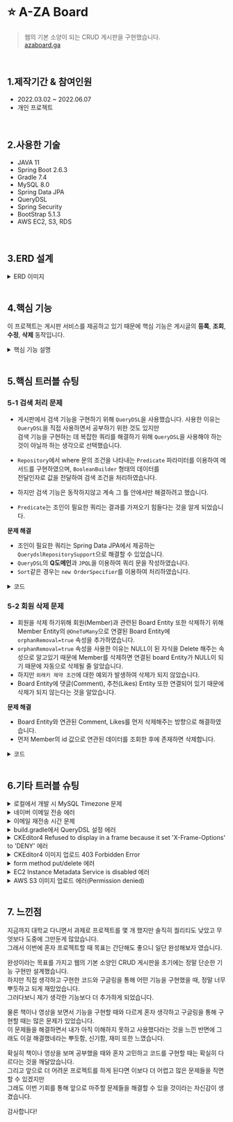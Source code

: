 # ⭐ A-ZA Board
> 웹의 기본 소양이 되는 CRUD 게시판을 구현했습니다.  
> [azaboard.ga](http://azaboard.ga)
<br>  

## 1.제작기간 & 참여인원  
- 2022.03.02 ~ 2022.06.07
- 개인 프로젝트
<br>

## 2.사용한 기술
- JAVA 11
- Spring Boot 2.6.3
- Gradle 7.4
- MySQL 8.0
- Spring Data JPA
- QueryDSL
- Spring Security
- BootStrap 5.1.3
- AWS EC2, S3, RDS
<br>

## 3.ERD 설계
<details>
<summary>ERD 이미지</summary>

<img src="https://user-images.githubusercontent.com/60730405/172790041-2d38a29b-210e-4e35-b77f-08b791484a8a.png" height="650px" width="750px">
</details>  

<br>

## 4.핵심 기능
이 프로젝트는 게시판 서비스를 제공하고 있기 때문에 핵심 기능은 게시글의 **등록**, **조회**, **수정**, **삭제** 동작입니다.  

<details>
<summary>핵심 기능 설명</summary>

### 4.1 전체 흐름
전체 흐름은 다음과 같습니다.  
이 흐름 안에서 **등록**, **조회**, **수정**, **삭제** 동작이 진행됩니다.  
<img src="https://user-images.githubusercontent.com/60730405/172858424-705cd5b1-33ca-4581-9f90-89e26eb68d6a.JPG" height="200px">

<details>
<summary>게시글 등록</summary>

#### Controller
<img src="https://user-images.githubusercontent.com/60730405/172861164-168637bb-9cef-4db2-b50e-b7a508f8ba09.JPG" height="400px">  
  
- BoardController에는 View에서 넘어온 데이터를 전달받아 처리합니다. ⭐ [코드 확인](https://github.com/moon-July5/SpringBoot_A-ZA/blob/d1c11ae1d7b3c8dd3141cb1908a8817f510a44c0/src/main/java/com/moon/aza/controller/BoardController.java#L81)
- 여기서 tid 변수는 `임시저장된 게시글 번호`입니다. 이것을 왜 따로 요청받아 처리하냐면 임시저장된 게시글을 불러와서  
완전히 작성 후, 실제 저장하게 된다면 임시저장된 게시글은 더 이상 사용하지 않을 것이기 때문에 삭제하기 위함입니다.  
  ⭐ [코드 확인](https://github.com/moon-July5/SpringBoot_A-ZA/blob/d1c11ae1d7b3c8dd3141cb1908a8817f510a44c0/src/main/java/com/moon/aza/controller/BoardController.java#L84)  
- 게시판으로 리다이렉트하도록 응답합니다. ⭐ [코드 확인](https://github.com/moon-July5/SpringBoot_A-ZA/blob/d1c11ae1d7b3c8dd3141cb1908a8817f510a44c0/src/main/java/com/moon/aza/controller/BoardController.java#L87)   

#### Service
<img src="https://user-images.githubusercontent.com/60730405/172870015-8e133740-7e6a-4b0a-9552-8f468bd3b972.JPG" height="450px">
  
**Entity 형태로 변환** ⭐ [코드 확인](https://github.com/moon-July5/SpringBoot_A-ZA/blob/d452c5def66ce0e2acb70a6ed7d56c31b9c5cb38/src/main/java/com/moon/aza/service/BoardService.java#L81)
- `BoardRepository`에 전달할 수 있도록 요청받은 DTO -> Entity 형태로 변환하는 메서드입니다.  

**실제 DB에 저장** ⭐ [코드 확인](https://github.com/moon-July5/SpringBoot_A-ZA/blob/d452c5def66ce0e2acb70a6ed7d56c31b9c5cb38/src/main/java/com/moon/aza/service/BoardService.java#L74)  
- `saveBoard()` 메서드를 통해 Entity 형태로 변환된 데이터를 `BoardRepository`로 전달합니다.  

#### Repository
<img src="https://user-images.githubusercontent.com/60730405/172872998-4599320b-3368-4753-9108-a1d05de0aa89.JPG" height="400px" width="800px">  

- Entity 형태의 데이터를 `save()` 메서드를 통해 실제 Database에 전달하여 저장합니다. ⭐ [코드 확인](https://github.com/moon-July5/SpringBoot_A-ZA/blob/d452c5def66ce0e2acb70a6ed7d56c31b9c5cb38/src/main/java/com/moon/aza/service/BoardService.java#L78)   
</details> 
  
<details>
<summary>게시글 조회</summary>

#### Controller
<img src="https://user-images.githubusercontent.com/60730405/172997868-e2e326b8-7a41-474b-93bd-b2560b5af39a.JPG" height="350px">

- 조회한 게시물의 내용을 가져오고 View에 전달합니다.  ⭐ [코드 확인](https://github.com/moon-July5/SpringBoot_A-ZA/blob/5bc189ded69c76239ac98b0a18e0f62f8152015b/src/main/java/com/moon/aza/controller/BoardController.java#L67)  
- 사용자를 나타내는 `member`가 null이 아닐 경우, 사용자가 조회한 게시물의 추천을 눌렀는지 확인하여 반영하도록 합니다. ⭐ [코드 확인](https://github.com/moon-July5/SpringBoot_A-ZA/blob/5bc189ded69c76239ac98b0a18e0f62f8152015b/src/main/java/com/moon/aza/controller/BoardController.java#L69)  
  
#### Service
<img src="https://user-images.githubusercontent.com/60730405/173000216-e20f98e0-cd69-4b51-a7f1-01a4624c8882.JPG" height="450px">
  
**실제 DB에서 조회** ⭐ [코드 확인](https://github.com/moon-July5/SpringBoot_A-ZA/blob/5bc189ded69c76239ac98b0a18e0f62f8152015b/src/main/java/com/moon/aza/service/BoardService.java#L93)  
- `BoardRepository`의 `getBoardWithAll()` 메서드로 조회한 게시글의 데이터들(게시글 내용, 댓글 수, 추천 수)을 모두 가져오도록 합니다.  

**DTO 형태로 변환** ⭐ [코드 확인](https://github.com/moon-July5/SpringBoot_A-ZA/blob/5bc189ded69c76239ac98b0a18e0f62f8152015b/src/main/java/com/moon/aza/service/BoardService.java#L160)
- 위에서 조회한 데이터들을 DTO 형태로 변환한 후에 반환하도록 합니다.  
  
#### Repository
<img src="https://user-images.githubusercontent.com/60730405/173001248-1451ef32-24a2-4609-9e0d-932366f70326.JPG" height="300px" width="800px"> 

- `@Query` 애너테이션으로 특정 게시물의 데이터를 조회하는 쿼리를 구현했습니다. ⭐ [코드 확인](https://github.com/moon-July5/SpringBoot_A-ZA/blob/5bc189ded69c76239ac98b0a18e0f62f8152015b/src/main/java/com/moon/aza/repository/BoardRepository.java#L28)
- 조회할 데이터는 게시물, 댓글 수, 추천 수이며, `left outer join`으로 기준 테이블인 `Board`와 대상 테이블인 `Comment`, `Likes`의 데이터를 누락 없이 가져오기 위함입니다.  
- `List<Object[]>` 형태로 반환하도록 합니다.  
</details>
  
<details>
<summary>게시글 수정/삭제</summary>

#### Controller
<img src="https://user-images.githubusercontent.com/60730405/173071970-d8207356-3007-49cc-8890-f39935c849de.JPG" height="420px" width="800px">

**게시글 수정**
- View에서 수정된 데이터를 받아 동작을 진행합니다. ⭐ [코드 확인](https://github.com/moon-July5/SpringBoot_A-ZA/blob/6f9a7bdbdb3df91a04bfb2c2eda25e1cbb41af2b/src/main/java/com/moon/aza/controller/BoardController.java#L93)  
- 수정이 정상적으로 동작하면 수정한 게시글로 리다이렉트하도록 합니다. 이때 페이지 번호와 게시글의 번호도 같이 전달하도록 합니다. ⭐ [코드 확인](https://github.com/moon-July5/SpringBoot_A-ZA/blob/6f9a7bdbdb3df91a04bfb2c2eda25e1cbb41af2b/src/main/java/com/moon/aza/controller/BoardController.java#L98)  

**게시글 삭제**
- View에서 게시글의 번호를 받아 삭제 동작을 진행합니다. 성공적으로 삭제가 되면 게시판으로 리다이렉트합니다. ⭐ [코드 확인](https://github.com/moon-July5/SpringBoot_A-ZA/blob/6f9a7bdbdb3df91a04bfb2c2eda25e1cbb41af2b/src/main/java/com/moon/aza/controller/BoardController.java#L102)

#### Service
<img src="https://user-images.githubusercontent.com/60730405/173076371-bdfbf34f-dccd-48fe-8e88-525fe476f280.JPG" height="370px">

**게시글 수정**
- 수정할 게시글이 존재하는지 조회합니다. 존재하면 `Title`과 `Contents`를 수정 후 다시 `BoardRepository`로 전달하여 저장합니다. ⭐ [코드 확인](https://github.com/moon-July5/SpringBoot_A-ZA/blob/6f9a7bdbdb3df91a04bfb2c2eda25e1cbb41af2b/src/main/java/com/moon/aza/service/BoardService.java#L104)

**게시글 삭제**
- 게시글의 번호를 `BoardRepository`로 전달하여 DB에 삭제 요청합니다. ⭐ [코드 확인](https://github.com/moon-July5/SpringBoot_A-ZA/blob/6f9a7bdbdb3df91a04bfb2c2eda25e1cbb41af2b/src/main/java/com/moon/aza/service/BoardService.java#L118)

#### Repository
<img src="https://user-images.githubusercontent.com/60730405/173079959-c707d992-0358-4993-9aa8-24ef7b0d7e66.JPG" height="370px">

**수정할 게시글 조회** ⭐ [코드 확인](https://github.com/moon-July5/SpringBoot_A-ZA/blob/6f9a7bdbdb3df91a04bfb2c2eda25e1cbb41af2b/src/main/java/com/moon/aza/service/BoardService.java#L105)
- `findById()` 메서드를 통해 특정 게시글의 번호로 DB에서 `Board`를 조회합니다.  

**게시글 수정 후 저장** ⭐ [코드 확인](https://github.com/moon-July5/SpringBoot_A-ZA/blob/6f9a7bdbdb3df91a04bfb2c2eda25e1cbb41af2b/src/main/java/com/moon/aza/service/BoardService.java#L113)
- `save()` 메서드를 통해 수정된 데이터를 다시 DB에 저장합니다.  

**게시글 삭제** ⭐ [코드 확인](https://github.com/moon-July5/SpringBoot_A-ZA/blob/6f9a7bdbdb3df91a04bfb2c2eda25e1cbb41af2b/src/main/java/com/moon/aza/service/BoardService.java#L118)
- `deleteById()` 메서드로 특정 게시글의 번호를 통해 DB에서 삭제합니다.
</details>
</details>

<br>
  
## 5.핵심 트러블 슈팅
### 5-1 검색 처리 문제
- 게시판에서 검색 기능을 구현하기 위해 `QueryDSL`을 사용했습니다. 사용한 이유는 `QueryDSL`을 직접 사용하면서 공부하기 위한 것도 있지만  
  검색 기능을 구현하는 데 복잡한 쿼리를 해결하기 위해 `QueryDSL`을 사용해야 하는 것이 아닐까 하는 생각으로 선택했습니다.  
  
- `Repository`에서 where 문의 조건을 나타내는 `Predicate` 파라미터를 이용하여 메서드를 구현하였으며, `BooleanBuilder` 형태의 데이터를  
  전달인자로 값을 전달하여 검색 조건을 처리하였습니다.  
- 하지만 검색 기능은 동작하지않고 계속 그 틀 안에서만 해결하려고 했습니다.  
- `Predicate`는 조인이 필요한 쿼리는 결과를 가져오기 힘들다는 것을 알게 되었습니다.   

**문제 해결**

- 조인이 필요한 쿼리는 Spring Data JPA에서 제공하는 `QuerydslRepositorySupport`으로 해결할 수 있었습니다.  
- `QueryDSL`의 **Q도메인**과 `JPQL`을 이용하여 쿼리 문을 작성하였습니다.  
- `Sort`같은 경우는 `new OrderSpecifier`를 이용하여 처리하였습니다.  
<details>
<summary>코드</summary>

```java
   /**
   * 게시글 검색 기능
   */
   @Override
    public Page<Object[]> searchBoard(BooleanBuilder booleanBuilder, Pageable pageable) {
        QBoard qBoard = QBoard.board;
        QComment qComment = QComment.comment;
        QLikes qLikes = QLikes.likes;

        JPQLQuery<Board> jpqlQuery = from(qBoard);
        jpqlQuery.leftJoin(qComment).on(qComment.board.eq(qBoard));
        jpqlQuery.leftJoin(qLikes).on(qLikes.board.eq(qBoard));

        JPQLQuery<Tuple> tuple = jpqlQuery.select(qBoard, qComment.countDistinct(), qLikes.countDistinct());
        tuple.where(booleanBuilder);
        tuple.groupBy(qBoard);

        Sort sort = pageable.getSort();
        sort.stream().forEach(order -> {
            Order direction = order.isAscending()? Order.ASC : Order.DESC;
            String property = order.getProperty();

            PathBuilder orderByExpression = new PathBuilder(Board.class, "board");
            tuple.orderBy(new OrderSpecifier(direction, orderByExpression.get(property)));
        });

        long count = tuple.fetchCount();

        tuple.offset(pageable.getOffset());
        tuple.limit(pageable.getPageSize());

        List<Tuple> result = tuple.fetch();

        Page<Object[]> page = new PageImpl<>(result.stream().map(t -> t.toArray()).collect(Collectors.toList()),
                pageable, count);
        return page;
    }
```
</details>

### 5-2 회원 삭제 문제
- 회원을 삭제 하기위해 회원(Member)과 관련된 Board Entity 또한 삭제하기 위해 Member Entity의 `@OneToMany`으로 연결된 Board Entity에  
  `orphanRemoval=true` 속성을 추가하였습니다.  
- `orphanRemoval=true` 속성을 사용한 이유는 NULL이 된 자식을 Delete 해주는 속성으로 알고있기 때문에 Member를 삭제하면 연결된 board Entity가 NULL이 되기 때문에 자동으로 삭제될 줄 알았습니다.  
- 하지만 `외래키 제약 조건`에 대한 예외가 발생하여 삭제가 되지 않았습니다.  
- Board Entity에 댓글(Comment), 추천(Likes) Entity 또한 연결되어 있기 때문에 삭제가 되지 않는다는 것을 알았습니다.  
  
**문제 해결**  
  
- Board Entity와 연관된 Comment, Likes를 먼저 삭제해주는 방향으로 해결하였습니다.  
- 먼저 Member의 id 값으로 연관된 데이터를 조회한 후에 존재하면 삭제합니다.  
<details>
<summary>코드</summary>

```java
   /**
   * 회원 삭제
   */
  public void deleteMember(Member member){
        List<Long> boardIds = boardRepository.findByMemberId(member.getId());
        List<Long> likesIds = likesRepository.findByMemberId(member.getId());
        List<Long> commentIds = commentRepository.findByMemberId(member.getId());
        if(!commentIds.isEmpty()){
            commentRepository.deleteAllByIdIn(commentIds);
        }
        if(!likesIds.isEmpty()){
            likesRepository.deleteAllByIdIn(likesIds);
        }
        if(!boardIds.isEmpty()){
            boardRepository.deleteAllByIdIn(boardIds);
        }
        memberRepository.deleteById(member.getId());
    }
```
</details>

<br>
  
## 6.기타 트러블 슈팅
<details>
<summary>로컬에서 개발 시 MySQL Timezone 문제</summary>

로컬에서 MySQL을 통해 Database를 개발하게 되면 데이터 저장 시 시간이 `Asia/Seoul`로 되지 않고  
`System`으로 되어 있어 시간이 한국의 현재 시간과 일치하지 않는 문제가 발생했습니다.  
  
이 Timezone을 `Asia/Seoul`로 변경하기 위해 [링크](https://dev.mysql.com/downloads/timezones.html)에 접속하여 운영체제와 MySQL 버전에 맞게 다운합니다.  
다운받은 파일을 `MySQL Workbench`에서 쿼리를 실행합니다.  
쿼리가 성공적으로 실행이 됐다면 아래의 코드를 입력하여 Timezone을 `Asia/Seoul`로 설정합니다.  
```
SET global time_zone = 'Asia/Seoul';
SET time_zone = 'Asia/Seoul';
```
</details>
  
<details>
<summary>네이버 이메일 전송 에러</summary>

회원가입 후 이메일 인증을 하기 위해 사용자에게 이메일을 보내는 데 STMP 전송 오류가 발생했습니다.  

오류가 발생한 이유는 제 네이버 계정에 2차 인증이 걸려있었기 때문에 제 이메일을 통해 전송할 수 없었습니다. `application.properties` 파일에 네이버 계정의 비밀번호를 입력하는 것이 아닌 애플리케이션 비밀번호를 저장해야 합니다.  
애플리케이션 비밀번호를 설정하기 위해 네이버에서 `네이버ID > 보안설정 > 기본보안설정 > 2단계 인증 > 관리`에 이동하여 `애플리케이션 비밀번호 관리`에서 생성해야 합니다.  
그 후 생성된 비밀번호를 설정 파일에 저장해야 합니다.    
</details>

<details>
<summary>이메일 재전송 시간 문제</summary>

회원가입을 하게되면 본인의 이메일로 회원가입 인증메일이 전송되게 됩니다.  
이때, 받지 못한 사용자들에게 다시 재전송할 수 있는 기능이 존재하는데, 이게 `재전송 버튼`을 계속 누르게 되면  
계속 전송할 수 있게 되어 이메일이 무분별하게 쌓일 수 있게 되는 문제가 발생했습니다.  
  
이것을 해결하기 위해 이메일을 전송한 지 5분이 지났는지 확인 후 보낼 수 있게 코드를 구현했습니다.  
```java
public class Member extends BaseEntity {
  ...생략

    // 이메일을 보낸 지 5분이 지났는지 확인
    public boolean enableToSendEmail(){
        return this.emailTokenGeneratedAt.isBefore(LocalDateTime.now().minusMinutes(5));
    }
}
```
</details>
  
<details>
<summary>build.gradle에서 QueryDSL 설정 에러</summary>
QueryDSL을 사용하기 위해 build.gradle에서 컴파일하여 설정을 하는데 에러가 발생하여 컴파일이 되지 않는 에러가 발생했습니다.    

이는 Spring Boot 2.6이상 Gradle 5.0이상 설정 방법이 약간 다르기 때문에 발생한 문제였습니다.  
build.gradle에서 코드는 다음과 같습니다.  
```
 buildscript {
	ext {
		queryDslVersion = "5.0.0"
	}
}

...생략

def querydslDir = "$buildDir/generated/querydsl"

querydsl {
	jpa = true
	querydslSourcesDir = querydslDir
}
sourceSets {
	main.java.srcDir querydslDir
}
compileQuerydsl{
	options.annotationProcessorPath = configurations.querydsl
}
configurations {
	compileOnly {
		extendsFrom annotationProcessor
	}
	querydsl.extendsFrom compileClasspath
}
```
</details>
  
<details>
<summary>CKEditor4 Refused to display in a frame because it set 'X-Frame-Options' to 'DENY' 에러</summary>
게시글에 글을 작성하는 데 저는 텍스트 편집기인 `CKEditor4`를 사용하였습니다.  
하지만 `CKEditor4 Refused to display in a frame because it set 'X-Frame-Options' to 'DENY'` 에러가 발생하였습니다.  
  
이것은 Spring Security를 적용하면 기본적으로 X-Frame-Options Click jacking 공격 막기 설정이 되어있기 때문이였습니다.  
대략 사용자가 어떤 웹 페이지에서 링크를 눌렀을 때 의도했던 것과는 다른 동작을 하게 한다해서 이를 `Click jacking`이라고 합니다.  
이를 해결해 줄 수 있는 방법이 `X-Frame-Options Header`입니다.  

이는 Spring Security 설정 파일에서 아래와 같이 `sameOrigin` 옵션을 사용해서 해결합니다.  
```java
   @Override
   protected void configure(HttpSecurity http) throws Exception {
        ...생략
  
        // X-Frame-Options Click jacking 공격 막기 설정
        // 해당 페이지와 동일한 origin에 해당하는 frame만 
        http.headers()
                .frameOptions().sameOrigin();
  }
```
</details>

<details>
<summary>CKEditor4 이미지 업로드 403 Forbidden Error </summary>

CKEditor4를 통해 이미지를 업로드하는데 `403 Forbidden Error`가 발생하였습니다.  

다른 도메인과 resource를 공유하는 `cors`와 요청을 위조하여 사용자의 권한을 이용해 서버에 대한 악성공격을 하는 `csrf`를 disable 하는 방식으로  
해결하였습니다.  
```java
    @Override
    protected void configure(HttpSecurity http) throws Exception {
      ...
        // 'ckeditor4' 이미지 업로드 시 403 Forbidden Error로 인해 설정
        http.cors().and()
                .csrf().disable();
    }
```
</details>

<details>
<summary>form method put/delete 에러</summary>

HTML에서 form 태그를 구성할 때 method를 `PUT/DELETE`를 구성하여 submit할 때, 에러가 발생했습니다.  

이를 해결하기 위해 HTML form 태그 하위에 `<input type="hidden" name="_method" value="put"/>`와 같이 Hidden 타입으로  
HTTP Method를 전달합니다.  

하지만 Spring Boot 2.2 이상 버전에서는 자동으로 구성되지 않아 `application.properties`에 아래와 같이 추가 설정 값이 필요합니다.  
```
# put, delete method
spring.mvc.hiddenmethod.filter.enabled = true
```
</details>

<details>
<summary>EC2 Instance Metadata Service is disabled 에러</summary>

AWS와 Spring Boot를 연동할 때 `spring-cloud-start-aws` 패키지를 사용할 때, 나온 에러 메시지입니다.  
EC2의 메타데이터를 읽다가 발생하는 에러입니다.  

이를 해결하기 위해 로컬에서 실행할 때 IntelliJ에서 `Run -> Edit Configurations -> Modify Options -> add VM Options` 순으로 선택합니다.  
여기서 설정값으로 `-Dcom.amazonaws.sdk.disableEc2Metadata=true`으로 주고 해결합니다.  

하지만 EC2 서버에서 실행할 때도 똑같은 에러 메시지가 발생했습니다.  
이는 Application.java에서 추가적으로 아래와 같이 설정할 필요가 있었습니다.  
```java
  ublic class AzaApplication {
	static {
		System.setProperty("com.amazonaws.sdk.disableEc2Metadata", "true");
	}

	public static void main(String[] args) {
		SpringApplication.run(AzaApplication.class, args);
	}
}
```
또한 추가적으로 에러 로그를 단순히 보이고 싶지 않을 때 아래와 같이 `application.properties`에 추가 설정을 하여 해결했습니다.   
```
  logging.level.com.amazonaws.util.EC2MetadataUtils: error
```
</details>
  
<details>
<summary>AWS S3 이미지 업로드 에러(Permission denied)</summary>

로컬에서 정상적으로 AWS S3에 이미지가 업로드된 것을 확인 후, EC2 서버에서 이미지 업로드를 시도했지만  
`File에 대한 IOExceiption : permission denied`에러가 발생했습니다.  

왜 발생했는지 생각하면, 초기 코드에 이미지가 요청되면 `File.createNewFile()` 메서드로 프로젝트 내에 이미지를 먼저 업로드하고 AWS S3 버킷 안에 이미지가 업로드되고 공간 낭비를 해소하기 위해 프로젝트 내에 이미지를 삭제하는 절차를 가졌습니다.  
  
프로젝트 내에 이미지를 저장하는데 EC2 서버 내에서는 접근이 거부되서 아예 MultipartFile 형식을 File 형식으로 변환할 수 없고 그렇게 되면 업로드가 되지 않아 발생하는 문제였습니다.  
  
이를 해결하기 위해 바로 AWS S3으로 전달하여 업로드하도록 코드를 수정할 필요가 있었습니다.  

아래는 초기에 작성했던 코드입니다.  
```java
    private String putS3(File uploadFile, String saveName) {
        amazonS3.putObject(new PutObjectRequest(bucket, saveName, uploadFile)
                        .withCannedAcl(CannedAccessControlList.PublicRead)
        );
        return amazonS3.getUrl(bucket, saveName).toString();
    }
```
이번에는 수정한 코드입니다.  
```java
      private String putS3(MultipartFile uploadFile, String saveName, ObjectMetadata metadata) throws IOException {
        try {
            amazonS3.putObject(new PutObjectRequest(bucket, saveName,
                    uploadFile.getInputStream(), metadata)
                    .withCannedAcl(CannedAccessControlList.PublicRead)
            );
        } catch (IOException e){
            throw new ResponseStatusException(HttpStatus.INTERNAL_SERVER_ERROR, "파일 업로드 실패");
        }
        return amazonS3.getUrl(bucket, saveName).toString();
    }
```
수정된 곳은 S3에 업로드하는 `putS3()` 메서드에 `ObjectMetadata` 객체를 추가하였으며,  
그리고 MultipartFile 형식의 파일을 읽어오는 `getInputStream()` 메서드를 사용하였습니다.  

이렇게 해서 프로젝트 내에 이미지를 업로드하고 삭제하는 절차를 가지지 않고 바로 S3에 이미지를 업로드할 수 있게 해결했습니다.  
</details>

<br>

## 7. 느낀점 
지금까지 대학교 다니면서 과제로 프로젝트를 몇 개 했지만 솔직히 퀄리티도 낮았고 무엇보다 도중에 그만둔게 많았습니다.  
그래서 이번에 혼자 프로젝트할 때 목표는 간단해도 좋으니 일단 완성해보자 였습니다.  
	
완성이라는 목표를 가지고 웹의 기본 소양인 CRUD 게시판을 초기에는 정말 단순한 기능 구현만 설계했습니다.  
하지만 직접 생각하고 구현한 코드와 구글링을 통해 어떤 기능을 구현했을 때, 정말 너무 뿌듯하고 되게 재밌었습니다.  
그러다보니 제가 생각한 기능보다 더 추가하게 되었습니다.  

물론 책이나 영상을 보면서 기능을 구현할 때와 다르게 혼자 생각하고 구글링을 통해 구현할 때는 많은 문제가 있었습니다.  
이 문제들을 해결하면서 내가 아직 이해하지 못하고 사용했다라는 것을 느낀 반면에 그래도 이걸 해결했네라는 뿌듯함, 신기함, 재미 또한 느꼈습니다.  

확실히 책이나 영상을 보며 공부했을 때와 혼자 고민하고 코드를 구현할 때는 확실히 다르다는 것을 깨달았습니다.  
그리고 앞으로 더 어려운 프로젝트를 하게 된다면 이보다 더 어렵고 많은 문제들을 직면할 수 있겠지만  
그래도 이번 기회를 통해 앞으로 마주할 문제들을 해결할 수 있을 것이라는 자신감이 생겼습니다.  

감사합니다!



